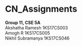 # CN_Assignments
**Group 11, CSE 5A**<br/>
Akshatha Ramesh    	1KS17CS003<br/>
Amogh R			        1KS17CS005<br/>
Nikhil Subramanya  	1KS17CS046<br/>
